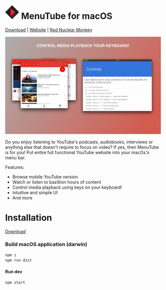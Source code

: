 # ![image](./arts/logo-45.png) MenuTube for macOS


[Download](https://github.com/edanchenkov/MenuTube/releases) | [Website](http://menutube.rednuclearmonkey.com/) | [Red Nuclear Monkey](https://rednuclearmonkey.com/)



![image](./arts/media.jpg)

Do you enjoy listening to YouTube's podcasts, audiobooks, interviews or anything else that doesn't require to focus on video? If yes, then MenuTube is for you! Put entire full functional YouTube website into your macOs's menu bar.
 
 Features:
 - Browse mobile YouTube version
 - Watch or listen to bazillion hours of content
 - Control media playback using keys on your keyboard!
 - Intuitive and simple UI
 - And more

# Installation

[Download](https://github.com/edanchenkov/MenuTube/releases)

### Build macOS application (darwin)

```bash
npm i
npm run dist
```

#### Run dev

```bash
npm start
```
